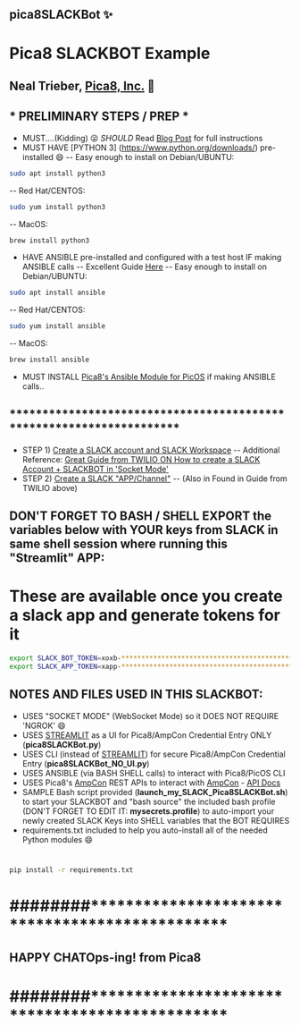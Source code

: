 ## pica8SLACKBot :sparkles:
# Pica8 SLACKBOT Example
## Neal Trieber, [Pica8, Inc.](https://www.pica8.com) :wave:
## * PRELIMINARY STEPS / PREP * ######################
- MUST....(Kidding) :stuck_out_tongue_winking_eye: *SHOULD* Read [Blog Post](link) for full instructions
- MUST HAVE [PYTHON 3] (https://www.python.org/downloads/) pre-installed :smile:
-- Easy enough to install on Debian/UBUNTU:
```bash
sudo apt install python3
```
-- Red Hat/CENTOS:
```bash
sudo yum install python3
```
-- MacOS:
```bash
brew install python3
```

- HAVE ANSIBLE pre-installed and configured with a test host IF making ANSIBLE calls
-- Excellent Guide [Here](https://docs.ansible.com/ansible/latest/installation_guide/intro_installation.html)
-- Easy enough to install on Debian/UBUNTU:
```bash
sudo apt install ansible
```
-- Red Hat/CENTOS:
```bash
sudo yum install ansible
```
-- MacOS:
```bash
brew install ansible
```

- MUST INSTALL [Pica8's Ansible Module for PicOS](https://github.com/pica8/Ansible/tree/main/ansible_module/v3) if making ANSIBLE calls..
## ********************************************************************
- STEP 1) [Create a SLACK account and SLACK Workspace](https://slack.com/help/articles/206845317-Create-a-Slack-workspace)
-- Additional Reference: [Great Guide from TWILIO ON How to create a SLACK Account + SLACKBOT in 'Socket Mode'](https://www.twilio.com/blog/how-to-build-a-slackbot-in-socket-mode-with-python)
- STEP 2) [Create a SLACK "APP/Channel"](https://api.slack.com/start/building/bolt-python)
-- (Also in Found in Guide from TWILIO above)
## DON'T FORGET TO BASH / SHELL EXPORT the variables below with YOUR keys from SLACK in same shell session where running this "Streamlit" APP:
# These are available once you create a slack app and generate tokens for it
```bash
export SLACK_BOT_TOKEN=xoxb-*******************************************************
export SLACK_APP_TOKEN=xapp-*******************************************************
```
## NOTES AND FILES USED IN THIS SLACKBOT: 
- USES "SOCKET MODE" (WebSocket Mode) so it DOES NOT REQUIRE 'NGROK' :smile:
- USES [STREAMLIT](https://streamlit.io/) as a UI for Pica8/AmpCon Credential Entry ONLY (**pica8SLACKBot.py**)
- USES CLI (instead of [STREAMLIT](https://streamlit.io/)) for secure Pica8/AmpCon Credential Entry (**pica8SLACKBot_NO_UI.py**)
- USES ANSIBLE (via BASH SHELL calls) to interact with Pica8/PicOS CLI
- USES Pica8's [AmpCon](https://www.pica8.com/ampcon-network-controller/) REST APIs to interact with [AmpCon](https://www.pica8.com/ampcon-network-controller/) - [API Docs](https://docs.pica8.com/display/ampcon/AmpCon+API+document)
- SAMPLE Bash script provided (**launch_my_SLACK_Pica8SLACKBot.sh**) to start your SLACKBOT and "bash source" the included bash profile (DON'T FORGET TO EDIT IT: **mysecrets.profile**) to auto-import your newly created SLACK Keys into SHELL variables that the BOT REQUIRES
- requirements.txt included to help you auto-install all of the needed Python modules :smile:
#
```bash
pip install -r requirements.txt
```
# ########***********************************************
## HAPPY CHATOps-ing! from Pica8
# ########***********************************************
